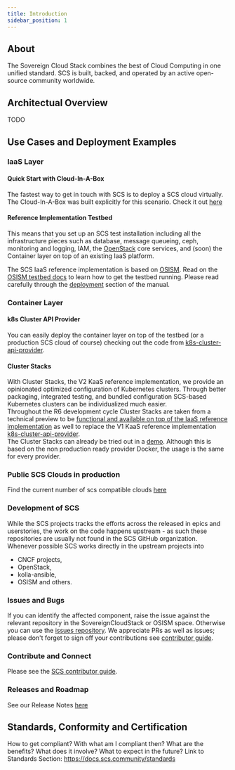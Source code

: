 ```yaml
---
title: Introduction
sidebar_position: 1
---
```


## About

The Sovereign Cloud Stack combines the best of Cloud Computing in one unified standard.
SCS is built, backed, and operated by an active open-source community worldwide.

## Architectual Overview

TODO

## Use Cases and Deployment Examples

### IaaS Layer

#### Quick Start with Cloud-In-A-Box

The fastest way to get in touch with SCS is to deploy a SCS cloud virtually. The Cloud-In-A-Box was built explicitly for this scenario. Check it out [here](/docs/iaas/guides/deploy-guide/examples/cloud-in-a-box)

#### Reference Implementation Testbed

This means that you set up an SCS test installation including all the infrastructure
pieces such as database, message queueing, ceph, monitoring and logging, IAM, the
[OpenStack](https://openstack.org/) core services, and (soon) the Container layer
on top of an existing IaaS platform.

The SCS IaaS reference implementation is based on [OSISM](https://osism.tech/). Read on the
[OSISM testbed docs](https://docs.osism.de/testbed/) to learn how to get the
testbed running. Please read carefully through the
[deployment](https://docs.osism.de/testbed/deployment.html) section of the
manual.

### Container Layer

#### k8s Cluster API Provider

You can easily deploy the container layer on top of the testbed (or a production
SCS cloud of course) checking out the code from
[k8s-cluster-api-provider](https://github.com/SovereignCloudStack/k8s-cluster-api-provider/).

#### Cluster Stacks

With Cluster Stacks, the V2 KaaS reference implementation, we provide an opinionated optimized configuration of Kubernetes clusters. Through better packaging, integrated testing, and bundled configuration SCS-based Kubernetes clusters can be individualized much easier.  
Throughout the R6 development cycle Cluster Stacks are taken from a technical preview to be [functional and available on top of the IaaS reference implementation](https://github.com/SovereignCloudStack/issues/milestone/8) as well to replace the V1 KaaS reference implementation [k8s-cluster-api-provider](https://github.com/SovereignCloudStack/k8s-cluster-api-provider/).  
The Cluster Stacks can already be tried out in a [demo](https://github.com/SovereignCloudStack/cluster-stacks-demo). Although this is based on the non production ready provider Docker, the usage is the same for every provider. 

### Public SCS Clouds in production

Find the current number of scs compatible clouds [here](https://docs.scs.community/standards/certification/overview#compliant-cloud-environments)

### Development of SCS

While the SCS projects tracks the efforts across the released in epics and userstories, the work on the code happens upstream - as such these repositories are usually not found in the SCS GitHub organization. Whenever possible SCS works directly in the upstream projects into

- CNCF projects,
- OpenStack,
- kolla-ansible,
- OSISM and others.

### Issues and Bugs

If you can identify the affected component, raise the issue against the relevant repository in the SovereignCloudStack or OSISM space. Otherwise you can use the [issues repository](https://github.com/SovereignCloudStack/issues). We appreciate PRs as well as issues; please don't forget to sign off your contributions see [contributor guide](https://docs.scs.community/community).

### Contribute and Connect

Please see the [SCS contributor guide](https://docs.scs.community/community).

### Releases and Roadmap

See our Release Notes [here](https://docs.scs.community/docs/category/releases)

## Standards, Conformity and Certification

How to get compliant? With what am I compliant then? What are the benefits? What does it involve? What to expect in the future? Link to Standards Section: <https://docs.scs.community/standards>
